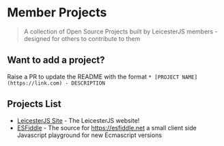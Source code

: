 # Member Projects
> A collection of Open Source Projects built by LeicesterJS members - designed for others to contribute to them

## Want to add a project?
Raise a PR to update the README with the format
`* [PROJECT NAME](https://link.com) - DESCRIPTION `

## Projects List
* [LeicesterJS Site](https://github.com/leicesterjs/site) - The LeicesterJS website!
* [ESFiddle](https://github.com/esfiddle/esfiddle/issues) - The source for https://esfiddle.net a small client side Javascript playground for new Ecmascript versions
